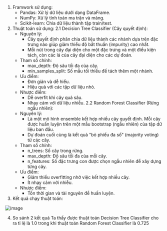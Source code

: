 1. Framwork sử dụng:
   - Pandas: Xử lý dữ liệu dưới dạng DataFrame.
   - NumPy: Xử lý tính toán ma trận và mảng.
   - Scikit-learn: Chia dữ liệu thành tập train/test.
2. Thuật toán sử dụng:
   2.1 Decision Tree Classifier (Cây quyết định):
      - Nguyên lý:
        + Cây quyết định phân chia dữ liệu thành các nhánh dựa trên đặc trưng nào giúp giảm thiểu độ bất thuần (impurity) cao nhất.
        + Mỗi nút trong cây đại diện cho một đặc trưng và một điều kiện tách, còn các lá của cây đại diện cho các dự đoán.
      - Tham số chính:
        + max_depth: Độ sâu tối đa của cây.
        + min_samples_split: Số mẫu tối thiểu để tách thêm một nhánh.
      - Ưu điểm:
        + Đơn giản và dễ hiểu.
        + Hiệu quả với các tập dữ liệu nhỏ.
      - Nhược điểm:
        + Dễ overfit khi cây quá sâu.
        + Nhạy cảm với dữ liệu nhiễu.
    2.2 Random Forest Classifier (Rừng ngẫu nhiên):
      - Nguyên lý:
        + Là một mô hình ensemble kết hợp nhiều cây quyết định. Mỗi cây được huấn luyện trên một mẫu bootstrap (ngẫu nhiên) của tập dữ liệu ban đầu.
        + Dự đoán cuối cùng là kết quả "bỏ phiếu đa số" (majority voting) từ các cây.
      - Tham số chính:
        + n_trees: Số cây trong rừng.
        + max_depth: Độ sâu tối đa của mỗi cây.
        + n_features: Số đặc trưng con được chọn ngẫu nhiên để xây dựng từng cây.
      - Ưu điểm:
        + Giảm thiểu overfitting nhờ việc kết hợp nhiều cây.
        + Ít nhạy cảm với nhiễu.
      - Nhược điểm:
        + Tốn thời gian và tài nguyên để huấn luyện.
3. Kết quả chạy thuật toán:

   
![image](https://github.com/user-attachments/assets/a9b39a38-a74b-4e0e-b5b7-fc763281ff88)

4. So sánh 2 kết quả Ta thấy được thuật toán Decision Tree Classifier cho ra tỉ lệ là 1.0 trong khi thuật toán Random Forest Classifier là 0.725

